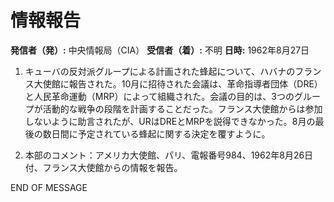 # 情報報告

**発信者（発）:** 中央情報局（CIA）
**受信者（着）:** 不明
**日時:** 1962年8月27日

1. キューバの反対派グループによる計画された蜂起について、ハバナのフランス大使館に報告された。10月に招待された会議は、革命指導者団体（DRE）と人民革命運動（MRP）によって組織された。会議の目的は、3つのグループが活動的な戦争の段階を計画することだった。フランス大使館からは参加しないように助言されたが、URはDREとMRPを説得できなかった。8月の最後の数日間に予定されている蜂起に関する決定を覆すように。

2. 本部のコメント：アメリカ大使館、パリ、電報番号984、1962年8月26日付、フランス大使館からの情報を報告。

END OF MESSAGE